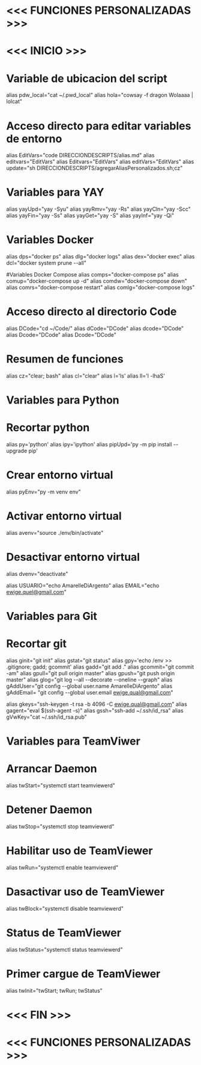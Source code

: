 # <<< FUNCIONES PERSONALIZADAS >>>
# <<< INICIO >>>

# Variable de ubicacion del script
alias pdw_local="cat ~/.pwd_local"
alias hola="cowsay -f dragon Wolaaaa | lolcat"

# Acceso directo para editar variables de entorno
alias EditVars="code DIRECCIONDESCRIPTS/alias.md"
alias editvars="EditVars"
alias Editvars="EditVars"
alias editVars="EditVars"
alias update="sh DIRECCIONDESCRIPTS/agregarAliasPersonalizados.sh;cz"

# Variables para YAY
alias yayUpd="yay -Syu"
alias yayRmv="yay -Rs"
alias yayCln="yay -Scc"
alias yayFin="yay -Ss"
alias yayGet="yay -S"
alias yayInf="yay -Qi"

# Variables Docker
alias dps="docker ps"
alias dlg="docker logs"
alias dex="docker exec"
alias dcl="docker system prune --all"

#Variables Docker Compose
alias comps="docker-compose ps"
alias comup="docker-compose up -d"
alias comdw="docker-compose down"
alias comrs="docker-compose restart"
alias comlg="docker-compose logs"

# Acceso directo al directorio Code
alias DCode="cd ~/Code/"
alias dCode="DCode"
alias dcode="DCode"
alias Dcode="DCode"
alias Dcode="DCode"

# Resumen de funciones
alias cz="clear; bash"
alias cl="clear"
alias l='ls'
alias ll='l -lhaS'

# Variables para Python
# Recortar python
alias py='python'
alias ipy='ipython'
alias pipUpd='py -m pip install --upgrade pip'

# Crear entorno virtual 
alias pyEnv="py -m venv env"
# Activar entorno virtual
alias avenv="source ./env/bin/activate"
# Desactivar entorno virtual
alias dvenv="deactivate"


alias USUARIO="echo AmarelleDiArgento"
alias EMAIL="echo ewige.quel@gmail.com"

# Variables para Git
# Recortar git
alias ginit="git init"
alias gstat="git status"
alias gpy='echo /env >> .gitignore; gadd; gcommit' 
alias gadd="git add ."
alias gcommit="git commit -am" 
alias gpull="git pull origin master"
alias gpush="git push origin master"
alias glog="git log --all --decorate --oneline --graph"
alias gAddUser="git config --global user.name AmarelleDiArgento"
alias gAddEmail= "git config --global user.email ewige.qual@gmail.com"

alias gkeys="ssh-keygen -t rsa -b 4096 -C ewige.qual@gmail.com"
alias gagent="eval $(ssh-agent -s)"
alias gssh="ssh-add ~/.ssh/id_rsa"
alias gVwKey="cat ~/.ssh/id_rsa.pub"

# Variables para TeamViwer
# Arrancar Daemon
alias twStart="systemctl start teamviewerd"
# Detener Daemon
alias twStop="systemctl stop teamviewerd"
# Habilitar uso de TeamViewer
alias twRun="systemctl enable teamviewerd"
# Dasactivar uso de TeamViewer
alias twBlock="systemctl disable teamviewerd"
# Status de TeamViewer
alias twStatus="systemctl status teamviewerd"
# Primer cargue de  TeamViewer
alias twInit="twStart; twRun; twStatus"


# <<< FIN >>>
# <<< FUNCIONES PERSONALIZADAS >>>